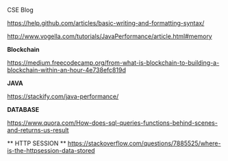 
CSE Blog 

https://help.github.com/articles/basic-writing-and-formatting-syntax/

http://www.vogella.com/tutorials/JavaPerformance/article.html#memory


**Blockchain**

https://medium.freecodecamp.org/from-what-is-blockchain-to-building-a-blockchain-within-an-hour-4e738efc819d

**JAVA**

https://stackify.com/java-performance/


**DATABASE**

https://www.quora.com/How-does-sql-queries-functions-behind-scenes-and-returns-us-result

** HTTP SESSION **
https://stackoverflow.com/questions/7885525/where-is-the-httpsession-data-stored

